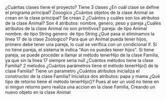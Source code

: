 
¿Cuántas clases tiene el proyecto?
Tiene 3 clases
¿En cuál clase se define el programa principal?
Zooogico
¿Cuántos objetos de la clase Animal se crean en la clase principal?
Se crean 2
¿Cuántos y cuáles son los atributos de la clase Animal?
Son 4 atributos: nombre, genero, peso y pareja
¿Cuáles atributos de la clase Animal no son primitivos?
pareja: de tipo Animal
nombre: de tipo String
genero: de tipo String
¿Qué pasa si eliminamos la línea 17 de la clase Zoologico?
Para que un Animal pueda tener hijos, primero debe tener una pareja, lo cual se verifica con un condicional if. Si no tiene pareja, el sistema le indica "Aún no puedes tener hijos". Si tiene pareja, se puede proceder a llamar al método tenerHijo de la clase Familia, ya que sin la linea 17 siempre seria null
¿Cuántos métodos tiene la clase Familia?
2 metodos
¿Cuántos parámetros tiene el método tenerHijo() de la clase Familia?
Tiene un parametro
¿Cuántos atributos inicializa el constructor de la clase Familia?
Inicializa dos atributos: papa y mama
¿Qué tipo de retorno tiene el método tenerHijo()?
Pues al ser un void no tiene en si ningun retorno pero realiza una accion en la clase Familia, Creando un nuevo objeto en la clase Animal
